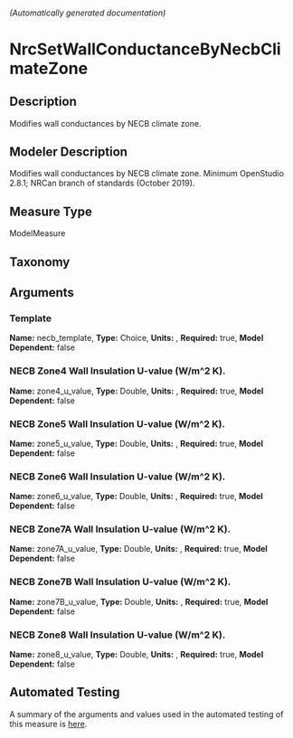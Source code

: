 

###### (Automatically generated documentation)

# NrcSetWallConductanceByNecbClimateZone

## Description
Modifies wall conductances by NECB climate zone.

## Modeler Description
Modifies wall conductances by NECB climate zone. Minimum OpenStudio 2.8.1; NRCan branch of standards (October 2019).

## Measure Type
ModelMeasure

## Taxonomy


## Arguments


### Template

**Name:** necb_template,
**Type:** Choice,
**Units:** ,
**Required:** true,
**Model Dependent:** false

### NECB Zone4 Wall Insulation U-value (W/m^2 K).

**Name:** zone4_u_value,
**Type:** Double,
**Units:** ,
**Required:** true,
**Model Dependent:** false

### NECB Zone5 Wall Insulation U-value (W/m^2 K).

**Name:** zone5_u_value,
**Type:** Double,
**Units:** ,
**Required:** true,
**Model Dependent:** false

### NECB Zone6 Wall Insulation U-value (W/m^2 K).

**Name:** zone6_u_value,
**Type:** Double,
**Units:** ,
**Required:** true,
**Model Dependent:** false

### NECB Zone7A Wall Insulation U-value (W/m^2 K).

**Name:** zone7A_u_value,
**Type:** Double,
**Units:** ,
**Required:** true,
**Model Dependent:** false

### NECB Zone7B Wall Insulation U-value (W/m^2 K).

**Name:** zone7B_u_value,
**Type:** Double,
**Units:** ,
**Required:** true,
**Model Dependent:** false

### NECB Zone8 Wall Insulation U-value (W/m^2 K).

**Name:** zone8_u_value,
**Type:** Double,
**Units:** ,
**Required:** true,
**Model Dependent:** false






## Automated Testing
A summary of the arguments and values used in the automated testing of this measure is [here](./tests/README.md).
